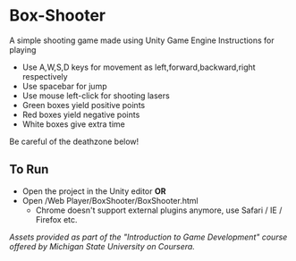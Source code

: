 # Box-Shooter
A simple shooting game made using Unity Game Engine
Instructions for playing
  - Use A,W,S,D keys for movement as left,forward,backward,right respectively
  - Use spacebar for jump
  - Use mouse left-click for shooting lasers
  - Green boxes yield positive points
  - Red boxes yield negative points
  - White boxes give extra time

Be careful of the deathzone below!

## To Run

- Open the project in the Unity editor **OR**
- Open /Web Player/BoxShooter/BoxShooter.html
  - Chrome doesn't support external plugins anymore, use Safari / IE / Firefox etc.

*Assets provided as part of the "Introduction to Game Development" course offered by Michigan State University on Coursera.*
